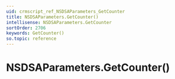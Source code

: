```yaml
---
uid: crmscript_ref_NSDSAParameters_GetCounter
title: NSDSAParameters.GetCounter()
intellisense: NSDSAParameters.GetCounter
sortOrder: 2706
keywords: GetCounter()
so.topic: reference
---
```


# NSDSAParameters.GetCounter()

